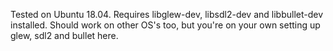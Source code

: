 Tested on Ubuntu 18.04. Requires libglew-dev, libsdl2-dev and libbullet-dev installed. Should work on other OS's too, but you're on your own setting up glew, sdl2 and bullet here.